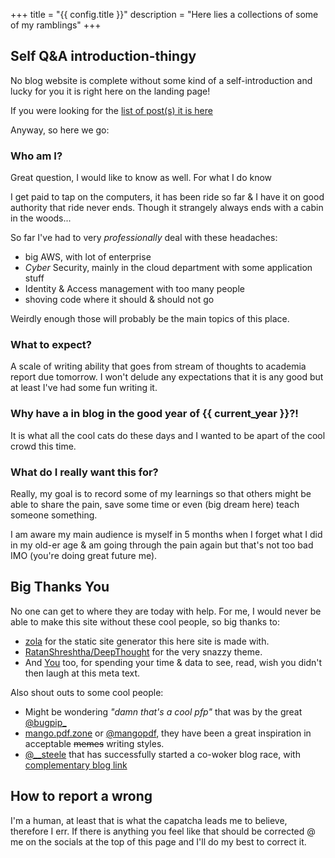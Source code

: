 +++
title = "{{ config.title }}"
description = "Here lies a collections of some of my ramblings"
+++

## Self Q&A introduction-thingy

No blog website is complete without some kind of a self-introduction and lucky
for you it is right here on the landing page!

If you were looking for the [list of post(s) it is here](@/posts/_index.md)

Anyway, so here we go:

### Who am I?

Great question, I would like to know as well. For what I do know

I get paid to tap on the computers, it has been ride so far & I have it on good
authority that ride never ends. Though it strangely always ends with a cabin in
the woods...

So far I've had to very _professionally_ deal with these headaches:
 * big AWS, with lot of enterprise
 * _Cyber_ Security, mainly in the cloud department with some application stuff
 * Identity & Access management with too many people
 * shoving code where it should & should not go

Weirdly enough those will probably be the main topics of this place.

### What to expect?

A scale of writing ability that goes from stream of thoughts to
academia report due tomorrow.
I won't delude any expectations that it is any good but at least I've
had some fun writing it.

### Why have a in blog in the good year of {{ current_year }}?!

It is what all the cool cats do these days and I wanted to be apart of the cool
crowd this time.

### What do I really want this for?

Really, my goal is to record some of my learnings so that others might be
able to share the pain, save some time or even (big dream here) teach someone
something.

I am aware my main audience is myself in 5 months when I forget what I
did in my old-er age & am going through the pain again but that's not too bad IMO (you're doing great future me).

## Big Thanks You

No one can get to where they are today with help. For me, I would never
be able to make this site without these cool people, so big thanks to:
 * [zola](https://www.getzola.org) for the static site generator this here site
     is made with.
 * [RatanShreshtha/DeepThought](https://github.com/RatanShreshtha/DeepThought)
     for the very snazzy theme.
 * And [You](https://love-live.fandom.com/wiki/You_Watanabe) <!-- best girl --> too,
     for spending your time & data to see, read, wish you didn't then laugh at this meta text.

Also shout outs to some cool people:

 * Might be wondering _"damn that's a cool pfp"_ that was by the great
     [@bugpip_](https://twitter.com/bugpup_)
 * [mango.pdf.zone](https://mango.pdf.zone/) or [@mangopdf](https://twitter.com/mangopdf), they have been a great inspiration in acceptable ~~memes~~ writing styles.
 * [@__steele](https://twitter.com/__steele) that has successfully started a co-woker blog race, with [complementary blog link](https://awsteele.com/)

## How to report a wrong

I'm a human, at least that is what the capatcha leads me to believe, therefore
I err. If there is anything you feel like that should be corrected @ me on the
socials at the top of this page and I'll do my best to correct it.
